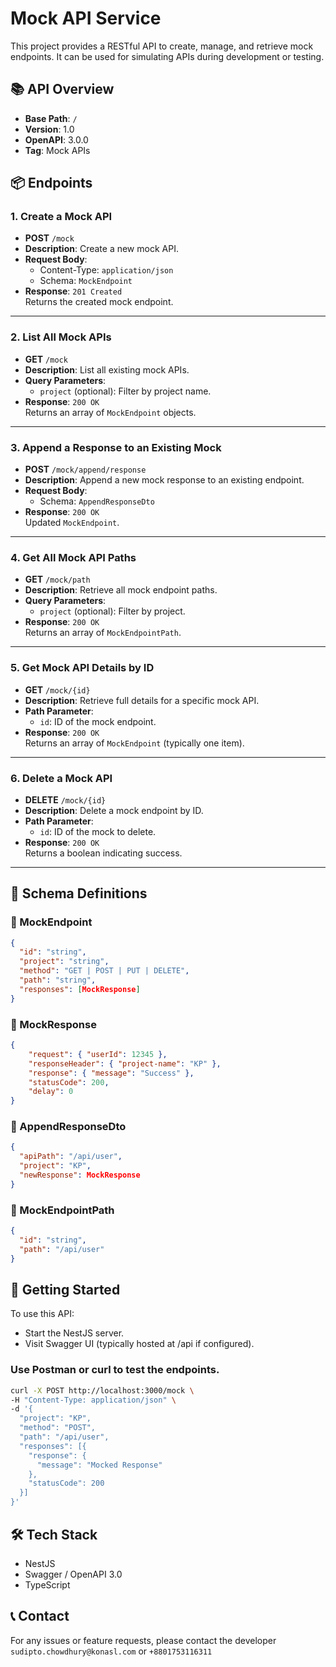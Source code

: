 # Mock API Service

This project provides a RESTful API to create, manage, and retrieve mock endpoints. It can be used for simulating APIs during development or testing.

## 📚 API Overview

- **Base Path**: `/`
- **Version**: 1.0
- **OpenAPI**: 3.0.0
- **Tag**: Mock APIs

## 📦 Endpoints

### 1. Create a Mock API

- **POST** `/mock`
- **Description**: Create a new mock API.
- **Request Body**:
    - Content-Type: `application/json`
    - Schema: `MockEndpoint`
- **Response**: `201 Created`  
  Returns the created mock endpoint.

---

### 2. List All Mock APIs

- **GET** `/mock`
- **Description**: List all existing mock APIs.
- **Query Parameters**:
    - `project` (optional): Filter by project name.
- **Response**: `200 OK`  
  Returns an array of `MockEndpoint` objects.

---

### 3. Append a Response to an Existing Mock

- **POST** `/mock/append/response`
- **Description**: Append a new mock response to an existing endpoint.
- **Request Body**:
    - Schema: `AppendResponseDto`
- **Response**: `200 OK`  
  Updated `MockEndpoint`.

---

### 4. Get All Mock API Paths

- **GET** `/mock/path`
- **Description**: Retrieve all mock endpoint paths.
- **Query Parameters**:
    - `project` (optional): Filter by project.
- **Response**: `200 OK`  
  Returns an array of `MockEndpointPath`.

---

### 5. Get Mock API Details by ID

- **GET** `/mock/{id}`
- **Description**: Retrieve full details for a specific mock API.
- **Path Parameter**:
    - `id`: ID of the mock endpoint.
- **Response**: `200 OK`  
  Returns an array of `MockEndpoint` (typically one item).

---

### 6. Delete a Mock API

- **DELETE** `/mock/{id}`
- **Description**: Delete a mock endpoint by ID.
- **Path Parameter**:
    - `id`: ID of the mock to delete.
- **Response**: `200 OK`  
  Returns a boolean indicating success.

---

## 🧩 Schema Definitions

### 🔹 MockEndpoint

```json
{
  "id": "string",
  "project": "string",
  "method": "GET | POST | PUT | DELETE",
  "path": "string",
  "responses": [MockResponse]
}

```

### 🔹 MockResponse

```json
{
    "request": { "userId": 12345 },
    "responseHeader": { "project-name": "KP" },
    "response": { "message": "Success" },
    "statusCode": 200,
    "delay": 0
}

```


### 🔹 AppendResponseDto

```json
{
  "apiPath": "/api/user",
  "project": "KP",
  "newResponse": MockResponse
}


```

### 🔹 MockEndpointPath

```json
{
  "id": "string",
  "path": "/api/user"
}

```

## 🚀 Getting Started
To use this API:
- Start the NestJS server.
- Visit Swagger UI (typically hosted at /api if configured).

### Use Postman or curl to test the endpoints.

```bash
curl -X POST http://localhost:3000/mock \
-H "Content-Type: application/json" \
-d '{
  "project": "KP",
  "method": "POST",
  "path": "/api/user",
  "responses": [{
    "response": {
      "message": "Mocked Response"
    },
    "statusCode": 200
  }]
}'
```

## 🛠 Tech Stack
- NestJS
- Swagger / OpenAPI 3.0
- TypeScript

## 📞 Contact
For any issues or feature requests, please contact the developer `sudipto.chowdhury@konasl.com` or `+8801753116311`